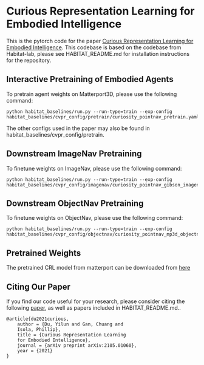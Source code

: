 Curious Representation Learning for Embodied Intelligence
==============================

This is the pytorch code for the paper [Curious Representation Learning for Embodied Intelligence](https://arxiv.org/pdf/2105.01060.pdf). This codebase is based on the codebase from Habitat-lab, please see HABITAT\_README.md for installation instructions for the repository.

## Interactive Pretraining of Embodied Agents

To pretrain agent weights on Matterport3D, please use the following command:

```
python habitat_baselines/run.py --run-type=train --exp-config habitat_baselines/cvpr_config/pretrain/curiosity_pointnav_pretrain.yaml
```

The other configs used in the paper may also be found in habitat\_baselines/cvpr\_config/pretrain.


## Downstream ImageNav Pretraining

To finetune weights on ImageNav, please use the following command: 

```
python habitat_baselines/run.py --run-type=train --exp-config habitat_baselines/cvpr_config/imagenav/curiosity_pointnav_gibson_imagenav.yaml
```

## Downstream ObjectNav Pretraining

To finetune weights on ObjectNav, please use the following command: 

```
python habitat_baselines/run.py --run-type=train --exp-config habitat_baselines/cvpr_config/objectnav/curiosity_pointnav_mp3d_objectnav.yaml
```

## Pretrained Weights

The pretrained CRL model from matterport can be downloaded from [here](https://www.dropbox.com/s/gwxm4x4a1fnloz2/curiosity_pointnav_pretrain.16.pth?dl=0)

## Citing Our Paper

If you find our code useful for your research, please consider citing the following [paper](https://arxiv.org/pdf/2105.01060.pdf), as well as papers included in HABITAT\_README.md..

```	
@article{du2021curious,
    author = {Du, Yilun and Gan, Chuang and
    Isola, Phillip},
    title = {Curious Representation Learning
    for Embodied Intelligence},
    journal = {arXiv preprint arXiv:2105.01060},
    year = {2021}
}
```
